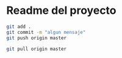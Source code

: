 # Readme del proyecto

```sh
git add .
git commit -m "algun mensaje"
git push origin master 

git pull origin master
```
